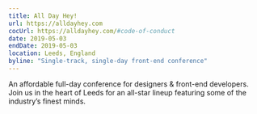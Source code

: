 ```yaml
---
title: All Day Hey!
url: https://alldayhey.com
cocUrl: https://alldayhey.com/#code-of-conduct
date: 2019-05-03
endDate: 2019-05-03
location: Leeds, England
byline: "Single-track, single-day front-end conference"
---
```


An affordable full-day conference for designers & front-end developers. Join us in the heart of Leeds for an all-star lineup featuring some of the industry’s finest minds.